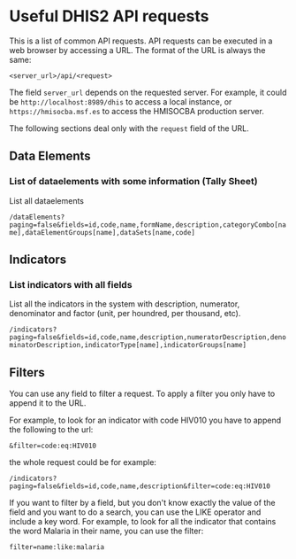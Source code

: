 # Useful DHIS2 API requests

This is a list of common API requests. API requests can be executed in a web browser by accessing a URL. The format of the URL is always the same:

`<server_url>/api/<request>`

The field `server_url` depends on the requested server. For example, it could be `http://localhost:8989/dhis` to access a local instance, or `https://hmisocba.msf.es` to access the HMISOCBA production server.

The following sections deal only with the `request` field of the URL.

## Data Elements
### List of dataelements with some information (Tally Sheet)
List all dataelements

`/dataElements?paging=false&fields=id,code,name,formName,description,categoryCombo[name],dataElementGroups[name],dataSets[name,code]`

## Indicators
### List indicators with all fields
List all the indicators in the system with description, numerator, denominator and factor (unit, per houndred, per thousand, etc).

`/indicators?paging=false&fields=id,code,name,description,numeratorDescription,denominatorDescription,indicatorType[name],indicatorGroups[name]`

## Filters
You can use any field to filter a request. To apply a filter you only have to append it to the URL.

For example, to look for an indicator with code HIV010 you have to append the following to the url:

`&filter=code:eq:HIV010`

the whole request could be for example:

`/indicators?paging=false&fields=id,code,name,description&filter=code:eq:HIV010`

If you want to filter by a field, but you don't know exactly the value of the field and you want to do a search, you can use the LIKE operator and include a key word. For example, to look for all the indicator that contains the word Malaria in their name, you can use the filter:

`filter=name:like:malaria`

